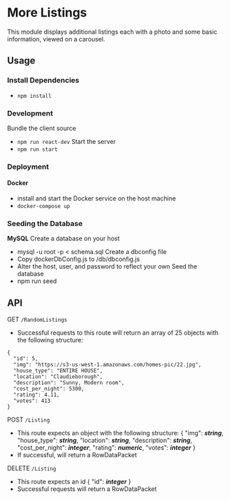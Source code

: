 # More Listings
This module displays additional listings each with a photo and
some basic information, viewed on a carousel.

## Usage

### Install Dependencies
- `npm install`

### Development
Bundle the client source
- `npm run react-dev`
Start the server
- `npm run start`

### Deployment
#### Docker
- install and start the Docker service on the host machine
- `docker-compose up`

### Seeding the Database
**MySQL**
Create a database on your host
- mysql -u root -p < schema.sql
Create a dbconfig file
- Copy dockerDbConfig.js to /db/dbconfig.js
- Alter the host, user, and password to reflect your own
Seed the database
- npm run seed

## API

GET `/RandomListings`
- Successful requests to this route will return an array of 25 objects 
with the following structure:
```
{
  "id": 5,
  "img": "https://s3-us-west-1.amazonaws.com/homes-pic/22.jpg",
  "house_type": "ENTIRE HOUSE",
  "location": "Claudieborough",
  "description": "Sunny, Modern room",
  "cost_per_night": 5300,
  "rating": 4.11,
  "votes": 413
}
```

POST `/Listing`
- This route expects an object with the following structure:
{
  "img": **_string_**,
  "house_type": **_string_**,
  "location": **_string_**,
  "description": **_string_**,
  "cost_per_night": **_integer_**,
  "rating": **_numeric_**,
  "votes": **_integer_**
}
- If successful, will return a RowDataPacket

DELETE `/Listing`
- This route expects an id
{
  "id": **_integer_**
}
- Successful requests will return a RowDataPacket